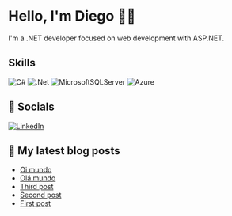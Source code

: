 # Hello, I'm Diego 👋🏼
I'm a .NET developer focused on web development with ASP.NET.

##  Skills

![C#](https://img.shields.io/badge/c%23-%23239120.svg?style=for-the-badge&logo=c-sharp&logoColor=white)
![.Net](https://img.shields.io/badge/.NET-5C2D91?style=for-the-badge&logo=.net&logoColor=white)
![MicrosoftSQLServer](https://img.shields.io/badge/Microsoft%20SQL%20Server-CC2927?style=for-the-badge&logo=microsoft%20sql%20server&logoColor=white)
![Azure](https://img.shields.io/badge/azure-%230072C6.svg?style=for-the-badge&logo=microsoftazure&logoColor=white)

## 🔗 Socials

[![LinkedIn](https://img.shields.io/badge/linkedin-%230077B5.svg?style=for-the-badge&logo=linkedin&logoColor=white)](https://www.linkedin.com/in/xdiegors/)

## 📰 My latest blog posts
<!-- BLOG-POST-LIST:START -->
- [Oi mundo](https://diegors.net/blog/oi-mundo/)
- [Olá mundo](https://diegors.net/blog/ola-mundo/)
- [Third post](https://diegors.net/blog/third-post/)
- [Second post](https://diegors.net/blog/second-post/)
- [First post](https://diegors.net/blog/first-post/)
<!-- BLOG-POST-LIST:END -->
